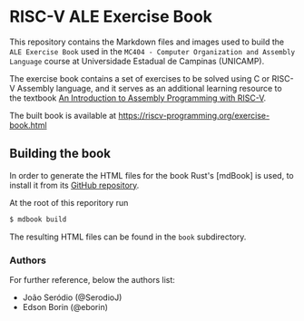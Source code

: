 # RISC-V ALE Exercise Book

This repository contains the Markdown files and images used to build the `ALE Exercise Book` used in the `MC404 - Computer Organization and Assembly Language` course at Universidade Estadual de Campinas (UNICAMP).

The exercise book contains a set of exercises to be solved using C or RISC-V Assembly language, and it serves as an additional learning resource to the textbook [An Introduction to Assembly Programming with RISC-V](https://riscv-programming.org/book.html).

The built book is available at https://riscv-programming.org/exercise-book.html

## Building the book

In order to generate the HTML files for the book Rust's [mdBook] is used, to install it from its [GitHub repository](https://github.com/rust-lang/mdBook).

At the root of this reporitory run

```bash
$ mdbook build
```

The resulting HTML files can be found in the `book` subdirectory.

### Authors

For further reference, below the authors list:

* João Seródio (@SerodioJ)
* Edson Borin (@eborin)
